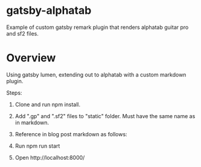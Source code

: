 # gatsby-alphatab
Example of custom gatsby remark plugin that renders alphatab guitar pro and sf2 files. 

# Overview
Using gatsby lumen, extending out to alphatab with a custom markdown plugin. 

Steps:

1. Clone and run npm install.

1. Add ".gp" and ".sf2" files to "static" folder. Must have the same name as in markdown.

1. Reference in blog post markdown as follows: <!-- alphatab: '.././example_file.gp' -->

1. Run npm run start

1. Open http://localhost:8000/